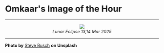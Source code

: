 # Omkaar's Image of the Hour

---

<div align="center">

<a href="https://unsplash.com/photos/heres-a-caption-the-blood-moon-shines-brightly-in-the-night-sky-DahRk3xZIok">
  <img src="https://images.unsplash.com/photo-1741975520592-3a7fdaad929f?crop=entropy&cs=tinysrgb&fit=max&fm=jpg&ixid=M3w3NjA2Nzh8MHwxfHJhbmRvbXx8fHx8fHx8fDE3NTQ3MTIwMDB8&ixlib=rb-4.1.0&q=80&w=1080" style="max-width:100%; height:auto;">
</a>

<br>
<i>Lunar Eclipse 13,14 Mar 2025</i>

</div>

---

**Photo by** [Steve Busch](https://unsplash.com/@sdbusch77) **on Unsplash**

